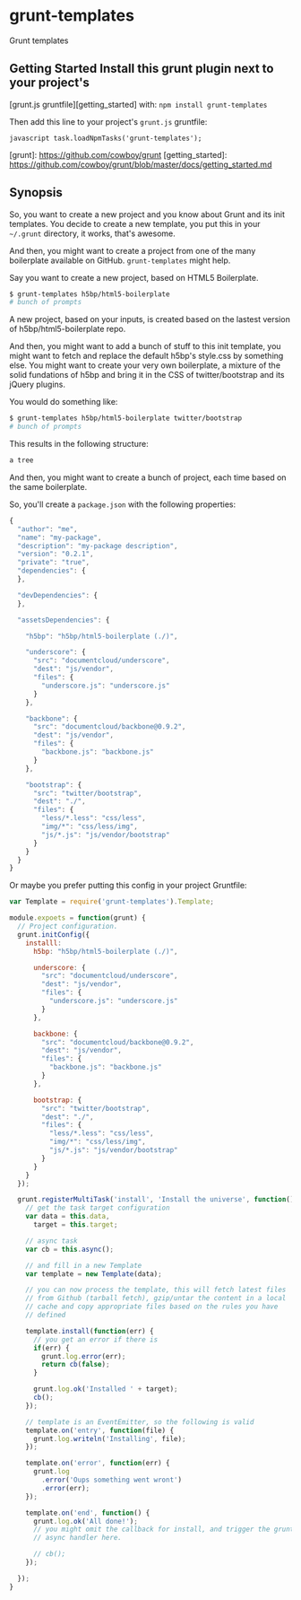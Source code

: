 # grunt-templates

Grunt templates

## Getting Started Install this grunt plugin next to your project's
[grunt.js gruntfile][getting_started] with: `npm install
grunt-templates`

Then add this line to your project's `grunt.js` gruntfile:

```javascript task.loadNpmTasks('grunt-templates'); ```

[grunt]: https://github.com/cowboy/grunt [getting_started]:
https://github.com/cowboy/grunt/blob/master/docs/getting_started.md

## Synopsis

So, you want to create a new project and you know about Grunt and its
init templates. You decide to create a new template, you put this in
your `~/.grunt` directory, it works, that's awesome.

And then, you might want to create a project from one of the many
boilerplate available on GitHub. `grunt-templates` might help.

Say you want to create a new project, based on HTML5 Boilerplate.

```sh
$ grunt-templates h5bp/html5-boilerplate
# bunch of prompts


```

A new project, based on your inputs, is created based on the lastest
version of h5bp/html5-boilerplate repo.

And then, you might want to add a bunch of stuff to this init template,
you might want to fetch and replace the default h5bp's style.css by
something else. You might want to create your very own boilerplate, a
mixture of the solid fundations of h5bp and bring it in the CSS of
twitter/bootstrap and its jQuery plugins.

You would do something like:

```sh
$ grunt-templates h5bp/html5-boilerplate twitter/bootstrap
# bunch of prompts

```

This results in the following structure:

```sh
a tree
```

And then, you might want to create a bunch of project, each time based
on the same boilerplate.

So, you'll create a `package.json` with the following properties:


```js
{
  "author": "me",
  "name": "my-package",
  "description": "my-package description",
  "version": "0.2.1",
  "private": "true",
  "dependencies": {
  },

  "devDependencies": {
  },

  "assetsDependencies": {

    "h5bp": "h5bp/html5-boilerplate (./)",

    "underscore": {
      "src": "documentcloud/underscore",
      "dest": "js/vendor",
      "files": {
        "underscore.js": "underscore.js"
      }
    },

    "backbone": {
      "src": "documentcloud/backbone@0.9.2",
      "dest": "js/vendor",
      "files": {
        "backbone.js": "backbone.js"
      }
    },

    "bootstrap": {
      "src": "twitter/bootstrap",
      "dest": "./",
      "files": {
        "less/*.less": "css/less",
        "img/*": "css/less/img",
        "js/*.js": "js/vendor/bootstrap"
      }
    }
  }
}

```

Or maybe you prefer putting this config in your project Gruntfile:

```js
var Template = require('grunt-templates').Template;

module.expoets = function(grunt) {
  // Project configuration.
  grunt.initConfig({
    installl:
      h5bp: "h5bp/html5-boilerplate (./)",

      underscore: {
        "src": "documentcloud/underscore",
        "dest": "js/vendor",
        "files": {
          "underscore.js": "underscore.js"
        }
      },

      backbone: {
        "src": "documentcloud/backbone@0.9.2",
        "dest": "js/vendor",
        "files": {
          "backbone.js": "backbone.js"
        }
      },

      bootstrap: {
        "src": "twitter/bootstrap",
        "dest": "./",
        "files": {
          "less/*.less": "css/less",
          "img/*": "css/less/img",
          "js/*.js": "js/vendor/bootstrap"
        }
      }
    }
  });

  grunt.registerMultiTask('install', 'Install the universe', function() {
    // get the task target configuration
    var data = this.data,
      target = this.target;

    // async task
    var cb = this.async();

    // and fill in a new Template
    var template = new Template(data);

    // you can now process the template, this will fetch latest files
    // from Github (tarball fetch), gzip/untar the content in a local
    // cache and copy appropriate files based on the rules you have
    // defined

    template.install(function(err) {
      // you get an error if there is
      if(err) {
        grunt.log.error(err);
        return cb(false);
      }

      grunt.log.ok('Installed ' + target);
      cb();
    });

    // template is an EventEmitter, so the following is valid
    template.on('entry', function(file) {
      grunt.log.writeln('Installing', file);
    });

    template.on('error', function(err) {
      grunt.log
        .error('Oups something went wront')
        .error(err);
    });

    template.on('end', function() {
      grunt.log.ok('All done!');
      // you might omit the callback for install, and trigger the grunt
      // async handler here.

      // cb();
    });

  });
}
```


